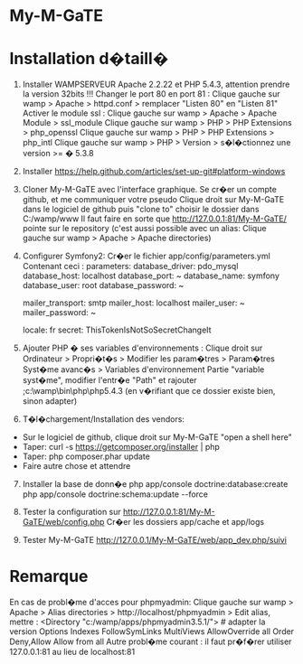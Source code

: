 My-M-GaTE
=========

# Installation d�taill�

1. Installer WAMPSERVEUR Apache 2.2.22 et PHP 5.4.3, attention prendre la version 32bits !!!
Changer le port 80 en port 81 : Clique gauche sur wamp > Apache > httpd.conf > remplacer "Listen 80" en "Listen 81"
Activer le module ssl : Clique gauche sur wamp > Apache > Apache Module > ssl_module
Clique gauche sur wamp > PHP > PHP Extensions > php_openssl
Clique gauche sur wamp > PHP > PHP Extensions > php_intl
Clique gauche sur wamp > PHP > Version > s�l�ctionnez une version >= � 5.3.8

2. Installer https://help.github.com/articles/set-up-git#platform-windows

3. Cloner My-M-GaTE avec l'interface graphique.
Se cr�er un compte github, et me communiquer votre pseudo
Clique droit sur My-M-GaTE dans le logiciel de github puis "clone to" choisir le dossier dans C:/wamp/www
Il faut faire en sorte que http://127.0.0.1:81/My-M-GaTE/ pointe sur le repository
(c'est aussi possible avec un alias: Clique gauche sur wamp > Apache > Apache directories)

4. Configurer Symfony2:
Cr�er le fichier app/config/parameters.yml
Contenant ceci :
parameters:
    database_driver:   pdo_mysql
    database_host:     localhost
    database_port:     ~
    database_name:     symfony
    database_user:     root
    database_password: ~

    mailer_transport:  smtp
    mailer_host:       localhost
    mailer_user:       ~
    mailer_password:   ~

    locale:            fr
    secret:            ThisTokenIsNotSoSecretChangeIt

5. Ajouter PHP � ses variables d'environnements :
Clique droit sur Ordinateur > Propri�t�s > Modifier les param�tres > Param�tres Syst�me avanc�s > Variables d'environnement
Partie "variable syst�me", modifier l'entr�e "Path" et rajouter ;c:\wamp\bin\php\php5.4.3  (en v�rifiant que ce dossier existe bien, sinon adapter)

6. T�l�chargement/Installation des vendors:
- Sur le logiciel de github, clique droit sur My-M-GaTE "open a shell here"
- Taper: curl -s https://getcomposer.org/installer | php
- Taper: php composer.phar update
- Faire autre chose et attendre

7. Installer la base de donn�e
php app/console doctrine:database:create
php app/console doctrine:schema:update --force

8. Tester la configuration sur http://127.0.0.1:81/My-M-GaTE/web/config.php
Cr�er les dossiers app/cache et app/logs

9. Tester My-M-GaTE
http://127.0.0.1/My-M-GaTE/web/app_dev.php/suivi

# Remarque
En cas de probl�me d'acces pour phpmyadmin:
Clique gauche sur wamp > Apache > Alias directories > http://localhost/phpmyadmin > Edit alias, mettre :
<Directory "c:/wamp/apps/phpmyadmin3.5.1/"> # adapter la version
   Options Indexes FollowSymLinks MultiViews
    AllowOverride all
        Order Deny,Allow
        Allow from all
</Directory>
Autre probl�me courant : il faut pr�f�rer utiliser 127.0.0.1:81 au lieu de localhost:81